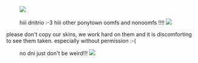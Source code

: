  ⠀ ⠀⠀![](https://i.postimg.cc/cLkfkTCY/Untitled1499-20250719131059.png)

 ⠀ ⠀⠀hiii dnitrio :-3 hiii other ponytown oomfs and nonoomfs !!!! ![](https://i.postimg.cc/fW2WsLjz/iscw5z.gif)

please don't copy our skins, we work hard on them and it is discomforting to see them taken. especially without permission :-(

 ⠀ ⠀⠀no dni just don't be weird!!!  ![](https://i.postimg.cc/LsbYGGBn/ecc6086388612c268d2198c8cfe834ddd9987433.gif)
